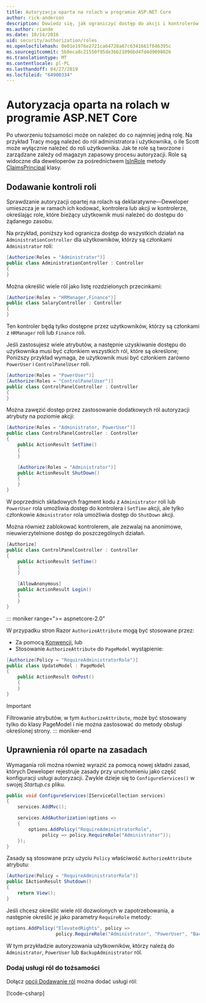 ```yaml
---
title: Autoryzacja oparta na rolach w programie ASP.NET Core
author: rick-anderson
description: Dowiedz się, jak ograniczyć dostęp do akcji i kontrolerów platformy ASP.NET Core, przekazując ról z atrybutem autoryzacji.
ms.author: riande
ms.date: 10/14/2016
uid: security/authorization/roles
ms.openlocfilehash: 0e01e1976e2721ca64720a67c6341661f646395c
ms.sourcegitcommit: 5b0eca8c21550f95de3bb21096bd4fd4d9098026
ms.translationtype: MT
ms.contentlocale: pl-PL
ms.lasthandoff: 04/27/2019
ms.locfileid: "64900334"
---
```

# <a name="role-based-authorization-in-aspnet-core"></a>Autoryzacja oparta na rolach w programie ASP.NET Core

<a name="security-authorization-role-based"></a>

Po utworzeniu tożsamości może on należeć do co najmniej jedną rolę. Na przykład Tracy mogą należeć do ról administratora i użytkownika, o ile Scott może wyłącznie należeć do roli użytkownika. Jak te role są tworzone i zarządzane zależy od magazyn zapasowy procesu autoryzacji. Role są widoczne dla deweloperów za pośrednictwem [IsInRole](/dotnet/api/system.security.principal.genericprincipal.isinrole) metody [ClaimsPrincipal](/dotnet/api/system.security.claims.claimsprincipal) klasy.

## <a name="adding-role-checks"></a>Dodawanie kontroli roli

Sprawdzanie autoryzacji opartej na rolach są deklaratywne&mdash;Deweloper umieszcza je w ramach ich kodować, kontrolera lub akcji w kontrolerze, określając role, które bieżący użytkownik musi należeć do dostępu do żądanego zasobu.

Na przykład, poniższy kod ogranicza dostęp do wszystkich działań na `AdministrationController` dla użytkowników, którzy są członkami `Administrator` roli:

```csharp
[Authorize(Roles = "Administrator")]
public class AdministrationController : Controller
{
}
```

Można określić wiele ról jako listę rozdzielonych przecinkami:

```csharp
[Authorize(Roles = "HRManager,Finance")]
public class SalaryController : Controller
{
}
```

Ten kontroler będą tylko dostępne przez użytkowników, którzy są członkami z `HRManager` roli lub `Finance` roli.

Jeśli zastosujesz wiele atrybutów, a następnie uzyskiwanie dostępu do użytkownika musi być członkiem wszystkich ról, które są określone; Poniższy przykład wymaga, że użytkownik musi być członkiem zarówno `PowerUser` i `ControlPanelUser` roli.

```csharp
[Authorize(Roles = "PowerUser")]
[Authorize(Roles = "ControlPanelUser")]
public class ControlPanelController : Controller
{
}
```

Można zawęzić dostęp przez zastosowanie dodatkowych ról autoryzacji atrybuty na poziomie akcji:

```csharp
[Authorize(Roles = "Administrator, PowerUser")]
public class ControlPanelController : Controller
{
    public ActionResult SetTime()
    {
    }

    [Authorize(Roles = "Administrator")]
    public ActionResult ShutDown()
    {
    }
}
```

W poprzednich składowych fragment kodu z `Administrator` roli lub `PowerUser` rola umożliwia dostęp do kontrolera i `SetTime` akcji, ale tylko członkowie `Administrator` rola umożliwia dostęp do `ShutDown` akcji.

Można również zablokować kontrolerem, ale zezwalaj na anonimowe, nieuwierzytelnione dostęp do poszczególnych działań.

```csharp
[Authorize]
public class ControlPanelController : Controller
{
    public ActionResult SetTime()
    {
    }

    [AllowAnonymous]
    public ActionResult Login()
    {
    }
}
```

::: moniker range=">= aspnetcore-2.0"

W przypadku stron Razor `AuthorizeAttribute` mogą być stosowane przez:

* Za pomocą [Konwencji](xref:razor-pages/razor-pages-conventions#page-model-action-conventions), lub
* Stosowanie `AuthorizeAttribute` do `PageModel` wystąpienie:

```csharp
[Authorize(Policy = "RequireAdministratorRole")]
public class UpdateModel : PageModel
{
    public ActionResult OnPost()
    {
    }
}
```

> [!IMPORTANT]
> Filtrowanie atrybutów, w tym `AuthorizeAttribute`, może być stosowany tylko do klasy PageModel i nie można zastosować do metody obsługi określonej strony.
::: moniker-end

<a name="security-authorization-role-policy"></a>

## <a name="policy-based-role-checks"></a>Uprawnienia ról oparte na zasadach

Wymagania roli można również wyrazić za pomocą nowej składni zasad, których Deweloper rejestruje zasady przy uruchomieniu jako część konfiguracji usługi autoryzacji. Zwykle dzieje się to `ConfigureServices()` w swojej *Startup.cs* pliku.

```csharp
public void ConfigureServices(IServiceCollection services)
{
    services.AddMvc();

    services.AddAuthorization(options =>
    {
        options.AddPolicy("RequireAdministratorRole",
             policy => policy.RequireRole("Administrator"));
    });
}
```

Zasady są stosowane przy użyciu `Policy` właściwość `AuthorizeAttribute` atrybutu:

```csharp
[Authorize(Policy = "RequireAdministratorRole")]
public IActionResult Shutdown()
{
    return View();
}
```

Jeśli chcesz określić wiele ról dozwolonych w zapotrzebowania, a następnie określić je jako parametry `RequireRole` metody:

```csharp
options.AddPolicy("ElevatedRights", policy =>
                  policy.RequireRole("Administrator", "PowerUser", "BackupAdministrator"));
```

W tym przykładzie autoryzowania użytkowników, którzy należą do `Administrator`, `PowerUser` lub `BackupAdministrator` ról.

### <a name="add-role-services-to-identity"></a>Dodaj usługi ról do tożsamości

Dołącz [opcji Dodawanie ról](/dotnet/api/microsoft.aspnetcore.identity.identitybuilder.addroles#Microsoft_AspNetCore_Identity_IdentityBuilder_AddRoles__1) można dodać usługi ról:

[!code-csharp[](roles/samples/Startup.cs?name=snippet&highlight=7)]
